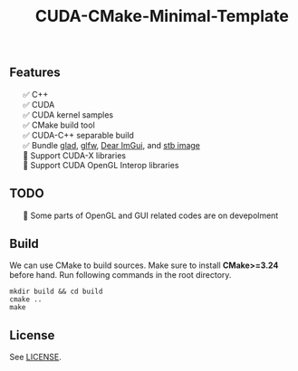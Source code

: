 <p align="center">
  <span style="font-size: 200%;">
  　<b>
        CUDA-CMake-Minimal-Template
  　</b>
  </span>
  
</p>


## Features
<ul>
    ✅ C++<br>
    ✅ CUDA<br>
    ✅ CUDA kernel samples<br>
    ✅ CMake build tool<br>
    ✅ CUDA-C++ separable build<br>
    ✅ Bundle <a href= "https://github.com/Dav1dde/glad" >glad</a>, <a href= "https://www.glfw.org/" >glfw</a>, <a href= "https://www.glfw.org/" >Dear ImGui</a>, and <a href= "https://github.com/nothings/stb" >stb image</a><br>
    🔲 Support CUDA-X libraries<br>
    🔲 Support CUDA OpenGL Interop libraries<br>
</ul>

## TODO
<ul>
    🔲 Some parts of OpenGL and GUI related codes are on devepolment<br>
</ul>

## Build
We can use CMake to build sources. Make sure to install **CMake>=3.24** before hand.
Run following commands in the root directory.
```shell
mkdir build && cd build
cmake ..
make
```

## License
See [LICENSE](https://github.com/ShineiArakawa/CUDA-CMake-Minimal-Template/blob/master/LICENSE).
